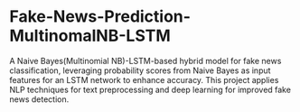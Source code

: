 # Fake-News-Prediction-MultinomalNB-LSTM
A Naive Bayes(Multinomial NB)-LSTM-based hybrid model for fake news classification, leveraging probability scores from Naive Bayes as input features for an LSTM network to enhance accuracy. This project applies NLP techniques for text preprocessing and deep learning for improved fake news detection.
